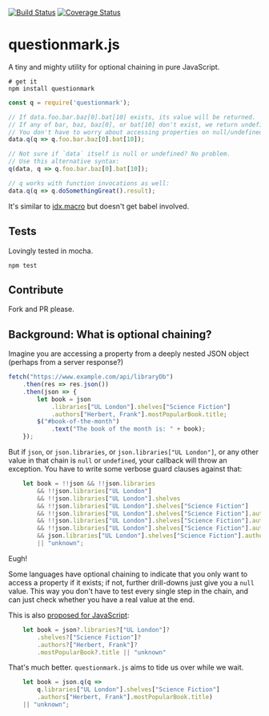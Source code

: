 [![Build Status](https://travis-ci.org/the-daniel-rothig/questionmark.svg?branch=master)](https://travis-ci.org/the-daniel-rothig/questionmark) [![Coverage Status](https://coveralls.io/repos/github/the-daniel-rothig/questionmark/badge.svg?branch=master)](https://coveralls.io/github/the-daniel-rothig/questionmark?branch=master)

# questionmark.js

A tiny and mighty utility for optional chaining in pure JavaScript.

```shell
# get it 
npm install questionmark
```

```javascript
const q = require('questionmark');

// If data.foo.bar.baz[0].bat[10] exists, its value will be returned.
// If any of bar, baz, baz[0], or bat[10] don't exist, we return undefined.
// You don't have to worry about accessing properties on null/undefined anymore!
data.q(q => q.foo.bar.baz[0].bat[10]);

// Not sure if `data` itself is null or undefined? No problem. 
// Use this alternative syntax:
q(data, q => q.foo.bar.baz[0].bat[10]);

// q works with function invocations as well:
data.q(q => q.doSomethingGreat().result);
```

It's similar to [idx.macro](https://www.npmjs.com/package/idx.macro) but doesn't get babel involved.

## Tests

Lovingly tested in mocha.

```shell
npm test
```

## Contribute

Fork and PR please.

## Background: What is optional chaining?

Imagine you are accessing a property from a deeply nested JSON object (perhaps from a server response?)

```javascript
fetch("https://www.example.com/api/libraryDb")
    .then(res => res.json())
    .then(json => {        
        let book = json
            .libraries["UL London"].shelves["Science Fiction"]
            .authors["Herbert, Frank"].mostPopularBook.title;
        $("#book-of-the-month")
            .text("The book of the month is: " + book);
    });
```

But if `json`, or `json.libraries`, or `json.libraries["UL London"]`, or any other value in that chain is `null` or `undefined`, your callback will throw an exception. You have to write some verbose guard clauses against that:

```javascript
    let book = !!json && !!json.libraries
        && !!json.libraries["UL London"]
        && !!json.libraries["UL London"].shelves
        && !!json.libraries["UL London"].shelves["Science Fiction"]
        && !!json.libraries["UL London"].shelves["Science Fiction"].authors
        && !!json.libraries["UL London"].shelves["Science Fiction"].authors["Herbert, Frank"]
        && !!json.libraries["UL London"].shelves["Science Fiction"].authors["Herbert, Frank"].mostPopularBook
        && json.libraries["UL London"].shelves["Science Fiction"].authors["Herbert, Frank"].mostPopularBook.title
        || "unknown";
```

Eugh!

Some languages have optional chaining to indicate that you only want to access a property if it exists; if not, further drill-downs just give you a `null` value. This way you don't have to test every single step in the chain, and can just check whether you have a real value at the end.

This is also [proposed for JavaScript](https://github.com/tc39/proposal-optional-chaining):

```javascript
    let book = json?.libraries?["UL London"]?
        .shelves?["Science Fiction"]?
        .authors?["Herbert, Frank"]?
        .mostPopularBook?.title || "unknown"
```

That's much better. `questionmark.js` aims to tide us over while we wait.

```javascript
    let book = json.q(q => 
        q.libraries["UL London"].shelves["Science Fiction"]
        .authors["Herbert, Frank"].mostPopularBook.title) 
    || "unknown";
```
